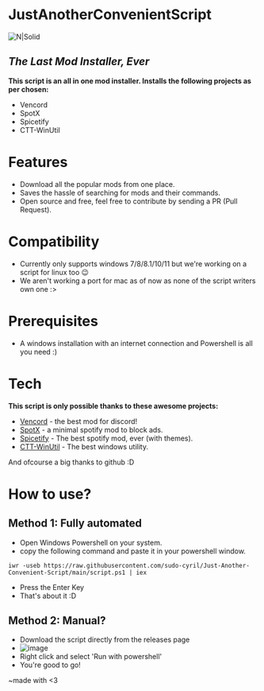 # JustAnotherConvenientScript
![N|Solid](https://raw.githubusercontent.com/PowerShell/PowerShell/master/assets/ps_black_64.svg?sanitize=true)
## _The Last Mod Installer, Ever_

**This script is an all in one mod installer. Installs the following projects as per chosen:**

- Vencord
- SpotX
- Spicetify
- CTT-WinUtil

# Features
- Download all the popular mods from one place.
- Saves the hassle of searching for mods and their commands.
- Open source and free, feel free to contribute by sending a PR (Pull Request).
 
# Compatibility
- Currently only supports windows 7/8/8.1/10/11 but we're working on a script for linux too 😉
- We aren't working a port for mac as of now as none of the script writers own one :>

# Prerequisites
- A windows installation with an internet connection and Powershell is all you need :)
# Tech

**This script is only possible thanks to these awesome projects:**

- [Vencord](https://github.com/Vendicated/Vencord) - the best mod for discord!
- [SpotX](https://github.com/SpotX-Official/SpotX) - a minimal spotify mod to block ads.
- [Spicetify](https://github.com/spicetify) - The best spotify mod, ever (with themes).
- [CTT-WinUtil](https://github.com/ChrisTitusTech/winutil) - The best windows utility.

And ofcourse a big thanks to github :D

# How to use?
## Method 1: Fully automated 
- Open Windows Powershell on your system.
- copy the following command and paste it in your powershell window.
```
iwr -useb https://raw.githubusercontent.com/sudo-cyril/Just-Another-Convenient-Script/main/script.ps1 | iex
```
- Press the Enter Key
- That's about it :D
## Method 2: Manual? 
- Download the script directly from the releases page
- ![image](https://github.com/sudo-cyril/Just-Another-Convenient-Script/assets/58302941/c9d27374-e5a4-4988-bbe3-8a61e8ec56df)
- Right click and select 'Run with powershell'
- You're good to go!

~made with <3
